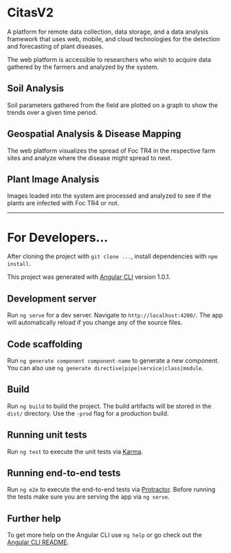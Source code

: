 # CitasV2

A platform for remote data collection, data storage, and a data analysis framework that uses web, mobile, and cloud technologies for the detection and forecasting of plant diseases. 

The web platform is accessible to researchers who wish to acquire data gathered by the farmers and analyzed by the system.

## Soil Analysis

Soil parameters gathered from the field are plotted on a graph to show the trends over a given time period.

## Geospatial Analysis & Disease Mapping

The web platform visualizes the spread of Foc TR4 in the respective farm sites and analyze where the disease might spread to next.

## Plant Image Analysis

Images loaded into the system are processed and analyzed to see if the plants are infected with Foc TR4 or not.

-----------------

# For Developers...

After cloning the project with `git clone ...`, install dependencies with `npm install`.

This project was generated with [Angular CLI](https://github.com/angular/angular-cli) version 1.0.1.

## Development server

Run `ng serve` for a dev server. Navigate to `http://localhost:4200/`. The app will automatically reload if you change any of the source files.

## Code scaffolding

Run `ng generate component component-name` to generate a new component. You can also use `ng generate directive|pipe|service|class|module`.

## Build

Run `ng build` to build the project. The build artifacts will be stored in the `dist/` directory. Use the `-prod` flag for a production build.

## Running unit tests

Run `ng test` to execute the unit tests via [Karma](https://karma-runner.github.io).

## Running end-to-end tests

Run `ng e2e` to execute the end-to-end tests via [Protractor](http://www.protractortest.org/).
Before running the tests make sure you are serving the app via `ng serve`.

## Further help

To get more help on the Angular CLI use `ng help` or go check out the [Angular CLI README](https://github.com/angular/angular-cli/blob/master/README.md).
